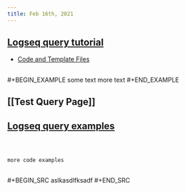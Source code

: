```yaml
---
title: Feb 16th, 2021
---
```


## [Logseq query tutorial](https://www.loom.com/share/d007932e94db4b4981cca606bebdb54a)
- [Code and Template Files](https://gist.github.com/tiensonqin/b319e19e6a1ef4659f24bb3b71d3d025)
##
#+BEGIN_EXAMPLE
some text
more text
#+END_EXAMPLE
## [[Test Query Page]]
## [Logseq query examples](https://logseq.github.io/#/page/Queries)
##
```text

```
##
```
more code examples
```
##
#+BEGIN_SRC 
aslkasdlfksadf
#+END_SRC
